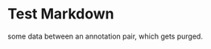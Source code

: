 # Test Markdown

<!-- == imptr: some_importer / begin from: ../../testdata/simple-before-importer.md#1~2 == -->

some data between an annotation pair, which gets purged.

<!-- == imptr: some_importer / end == -->
